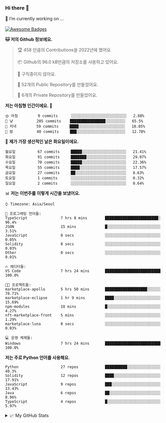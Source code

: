### Hi there 👋 
🔭 I’m currently working on ... </br></br>
[![Awesome Badges](https://img.shields.io/badge/Introduce-EN-green.svg)](https://github.com/tlatkdgus1/tlatkdgus1/blob/main/README.md.en)

<!--START_SECTION:waka-->
**🐱 저의 Github 정보에요.** 

> 🏆 458 만큼의 Contributions을 2022년에 했어요
 > 
> 📦 Github의 96.0 kB만큼의 저장소를 사용하고 있어요. 
 > 
> 🚫 구직중이지 않아요.
 > 
> 📜 52개의 Public Repository를 만들었어요. 
 > 
> 🔑 6개의 Private Repository를 만들었어요.  

**저는 아침형 인간이에요. 🐤** 

```text
🌞 아침         9 commits      ░░░░░░░░░░░░░░░░░░░░░░░░░   2.88% 
🌆 낮　         205 commits    ████████████████░░░░░░░░░   65.5% 
🌃 저녁         59 commits     ████░░░░░░░░░░░░░░░░░░░░░   18.85% 
🌙 밤　         40 commits     ███░░░░░░░░░░░░░░░░░░░░░░   12.78%

```
📅 **제가 가장 생산적인 날은 화요일이에요.** 

```text
월요일          67 commits     █████░░░░░░░░░░░░░░░░░░░░   21.41% 
화요일          91 commits     ███████░░░░░░░░░░░░░░░░░░   29.07% 
수요일          70 commits     █████░░░░░░░░░░░░░░░░░░░░   22.36% 
목요일          55 commits     ████░░░░░░░░░░░░░░░░░░░░░   17.57% 
금요일          27 commits     ██░░░░░░░░░░░░░░░░░░░░░░░   8.63% 
토요일          1 commits      ░░░░░░░░░░░░░░░░░░░░░░░░░   0.32% 
일요일          2 commits      ░░░░░░░░░░░░░░░░░░░░░░░░░   0.64%

```


📊 **저는 이번주를 이렇게 시간을 보냈어요.** 

```text
⌚︎ Timezone: Asia/Seoul

💬 프로그래밍 언어들: 
TypeScript               7 hrs 8 mins        ████████████████████████░   96.4% 
JSON                     15 mins             █░░░░░░░░░░░░░░░░░░░░░░░░   3.51% 
JavaScript               0 secs              ░░░░░░░░░░░░░░░░░░░░░░░░░   0.05% 
Solidity                 0 secs              ░░░░░░░░░░░░░░░░░░░░░░░░░   0.03% 
Other                    0 secs              ░░░░░░░░░░░░░░░░░░░░░░░░░   0.01%

🔥 에디터들: 
VS Code                  7 hrs 24 mins       █████████████████████████   100.0%

🐱‍💻 프로젝트들: 
marketplace-apollo       5 hrs 50 mins       ███████████████████░░░░░░   78.71% 
marketplace-eclipse      1 hr 9 mins         ████░░░░░░░░░░░░░░░░░░░░░   15.69% 
npm-modules              18 mins             █░░░░░░░░░░░░░░░░░░░░░░░░   4.27% 
nft-marketplace-front    5 mins              ░░░░░░░░░░░░░░░░░░░░░░░░░   1.29% 
marketplace-luna         0 secs              ░░░░░░░░░░░░░░░░░░░░░░░░░   0.03%

💻 운영 체제들: 
Windows                  7 hrs 24 mins       █████████████████████████   100.0%

```

**저는 주로 Python 언어를 사용해요.** 

```text
Python                   27 repos            ██████████░░░░░░░░░░░░░░░   40.3% 
Solidity                 12 repos            ████░░░░░░░░░░░░░░░░░░░░░   17.91% 
JavaScript               9 repos             ███░░░░░░░░░░░░░░░░░░░░░░   13.43% 
Java                     6 repos             ██░░░░░░░░░░░░░░░░░░░░░░░   8.96% 
TypeScript               4 repos             █░░░░░░░░░░░░░░░░░░░░░░░░   5.97%

```



<!--END_SECTION:waka-->

<details>
<summary>📈 My GitHub Stats</summary>
<p align="center"> <img src="https://github-readme-stats.vercel.app/api?username=tlatkdgus1&show_icons=true" alt="tlatkdgus1" />
</details>

